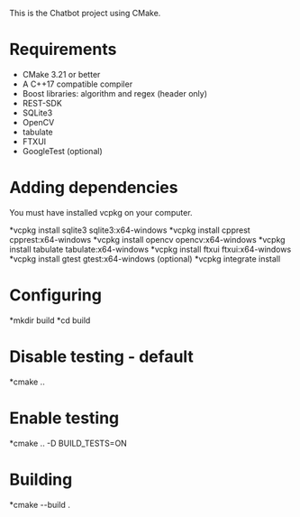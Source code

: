 This is the Chatbot project using CMake.

# Requirements

* CMake 3.21 or better
* A C++17 compatible compiler
* Boost libraries: algorithm and regex (header only)
* REST-SDK
* SQLite3
* OpenCV
* tabulate
* FTXUI
* GoogleTest (optional)

# Adding dependencies

You must have installed vcpkg on your computer.

*vcpkg install sqlite3 sqlite3:x64-windows
*vcpkg install cpprest cpprest:x64-windows
*vcpkg install opencv opencv:x64-windows
*vcpkg install tabulate tabulate:x64-windows
*vcpkg install ftxui ftxui:x64-windows
*vcpkg install gtest gtest:x64-windows (optional)
*vcpkg integrate install

# Configuring

*mkdir build
*cd build

# Disable testing - default

*cmake ..

# Enable testing

*cmake .. -D BUILD_TESTS=ON

# Building

*cmake --build .
